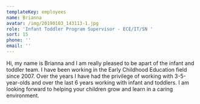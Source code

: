 ```yaml
---
templateKey: employees
name: Brianna
avatar: /img/20190103_143113-1.jpg
role: 'Infant Toddler Program Supervisor - ECE/IT/SN '
sort: 15
phone: ''
email: ''
---
```

Hi, my name is Brianna and I am really pleased to be apart of the infant and toddler team. I have been working in the Early Childhood Education field since 2007. Over the years I have had the privilege of working with 3-5-year-olds and over the last 6 years working with infant and toddlers. I am looking forward to helping your children grow and learn in a caring environment.
